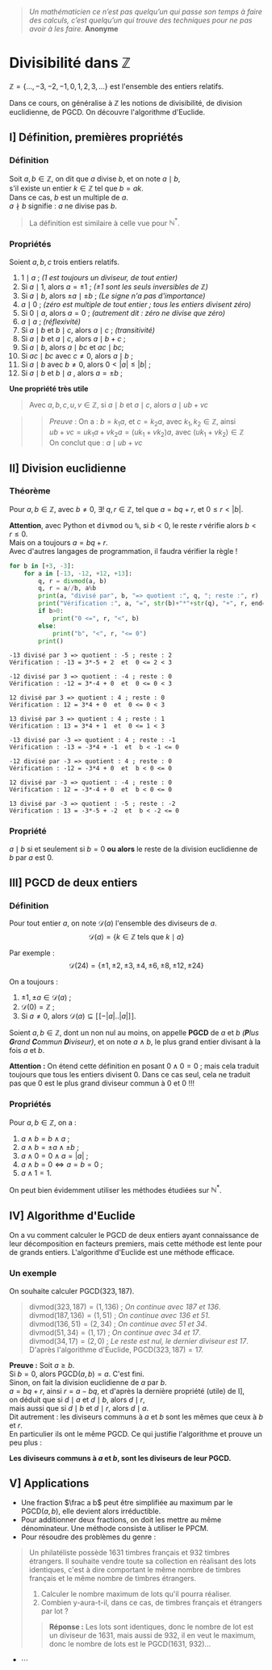 > _Un mathématicien ce n’est pas quelqu’un qui passe son temps à faire des calculs, c’est quelqu’un qui trouve des techniques pour ne pas avoir à les faire._
> **Anonyme**

# Divisibilité dans $\mathbb{Z}$

$\mathbb{Z} = \{\dots,-3, -2, -1, 0, 1, 2, 3,\dots \}$ est l'ensemble des entiers relatifs.

Dans ce cours, on généralise à $\mathbb{Z}$ les notions de divisibilité, de division euclidienne, de $\textrm{PGCD}$. On découvre l'algorithme d'Euclide.

## I] Définition, premières propriétés

### Définition
Soit $a, b \in \mathbb{Z}$, on dit que $a$ divise $b$, et on note $a\mid b$,  
s'il existe un entier $k \in \mathbb{Z}$ tel que $b=ak$.  
Dans ce cas, $b$ est un multiple de $a$.  
$a\nmid b$ signifie : $a$ ne divise pas $b$.

> La définition est similaire à celle vue pour $\mathbb N^*$.

### Propriétés
Soient $a,b,c$ trois entiers relatifs.
1. $1\mid a$ ; _($1$ est toujours un diviseur, de tout entier)_
2. Si $a\mid 1$, alors $a=\pm 1$ ; _($\pm1$ sont les seuls inversibles de $\mathbb{Z}$)_
3. Si $a\mid b$, alors $\pm a\mid \pm b$ ; _(Le signe n'a pas d'importance)_
4.  $a\mid 0$ ; _(zéro est multiple de tout entier ; tous les entiers divisent zéro)_
5.  Si $0\mid a$, alors $a=0$ ; _(autrement dit : zéro ne divise que zéro)_
6. $a\mid a$ ; _(réflexivité)_
7. Si $a\mid b$ et $b\mid c$, alors $a\mid c$ ; _(transitivité)_
8. Si $a\mid b$ et $a\mid c$, alors $a\mid b+c$ ; 
9. Si $a\mid b$, alors $a\mid bc$ et $ac\mid bc$;
10. Si  $ac\mid bc$ avec $c\neq 0$, alors $a\mid b$ ;
11. Si  $a\mid b$ avec $b\neq 0$, alors $0<|a| \leqslant |b|$ ;
12. Si  $a\mid b$ et $b\mid a$ , alors $a=\pm b$ ;

**Une propriété très utile**
> Avec $a, b, c, u, v \in \mathbb{Z}$,
>  si $a\mid b$ et $a\mid c$, alors $a\mid ub+vc$

> > *Preuve* : On a : $b = k_1 a$, et $c = k_2 a$, avec $k_1, k_2 \in \mathbb{Z}$, ainsi  
> > $ub+vc = uk_1 a + vk_2 a = (uk_1 + vk_2) a$,  avec $(uk_1 + vk_2) \in \mathbb{Z}$  
> > On conclut que : $a\mid ub+vc$

## II] Division euclidienne
### Théorème
Pour $a,b \in \mathbb{Z}$, avec $b\neq 0$, $\exists! \;q,r \in \mathbb{Z}$, tel que $a=bq+r$, et $0\leqslant r<|b|$.

**Attention**, avec Python et <kbd>divmod</kbd> ou <kbd>%</kbd>, si $b<0$, le reste $r$ vérifie alors $b<r\leqslant 0$.  
Mais on a toujours $a=bq+r$.  
Avec d'autres langages de programmation, il faudra vérifier la règle !


```python
for b in [+3, -3]:
    for a in [-13, -12, +12, +13]:
        q, r = divmod(a, b)
        q, r = a//b, a%b
        print(a, "divisé par", b, "=> quotient :", q, "; reste :", r)
        print("Vérification :", a, "=", str(b)+"*"+str(q), "+", r, end="  et  ")
        if b>0:
            print("0 <=", r, "<", b)
        else:
            print("b", "<", r, "<= 0")
        print()
```

    -13 divisé par 3 => quotient : -5 ; reste : 2
    Vérification : -13 = 3*-5 + 2  et  0 <= 2 < 3
    
    -12 divisé par 3 => quotient : -4 ; reste : 0
    Vérification : -12 = 3*-4 + 0  et  0 <= 0 < 3
    
    12 divisé par 3 => quotient : 4 ; reste : 0
    Vérification : 12 = 3*4 + 0  et  0 <= 0 < 3
    
    13 divisé par 3 => quotient : 4 ; reste : 1
    Vérification : 13 = 3*4 + 1  et  0 <= 1 < 3
    
    -13 divisé par -3 => quotient : 4 ; reste : -1
    Vérification : -13 = -3*4 + -1  et  b < -1 <= 0
    
    -12 divisé par -3 => quotient : 4 ; reste : 0
    Vérification : -12 = -3*4 + 0  et  b < 0 <= 0
    
    12 divisé par -3 => quotient : -4 ; reste : 0
    Vérification : 12 = -3*-4 + 0  et  b < 0 <= 0
    
    13 divisé par -3 => quotient : -5 ; reste : -2
    Vérification : 13 = -3*-5 + -2  et  b < -2 <= 0
    


### Propriété
$a \mid b$ si et seulement si $b=0$  **ou alors** le reste de la division euclidienne de $b$ par $a$ est $0$.


## III] PGCD de deux entiers
### Définition
Pour tout entier $a$, on note $\mathcal{D}(a)$ l'ensemble des diviseurs de $a$.
$$\mathcal{D}(a) =  \{k \in\mathbb{Z} \text{ tels que } k\mid a\}$$

Par exemple :
$$\mathcal{D}(24) =  \{\pm1,\pm2,\pm3,\pm4,\pm6,\pm8,\pm12,\pm24\}$$

On a toujours :
1. $\pm1, \pm a \in \mathcal{D}(a)$ ;
2. $\mathcal{D}(0) = \mathbb{Z}$ ;
3. Si $a\neq 0$, alors $\mathcal{D}(a) \subseteq [\![-|a|..|a|]\!]$.

Soient $a, b \in \mathbb{Z}$, dont un non nul au moins, on appelle **PGCD** de $a$ et $b$ _(**P**lus **G**rand **C**ommun **D**iviseur)_, et on note $a \land b$, le plus grand entier divisant à la fois $a$ et $b$.

**Attention :** On étend cette définition en posant $0 \land 0 = 0$ ; mais cela traduit toujours que tous les entiers divisent $0$. Dans ce cas seul, cela ne traduit pas que $0$ est le plus grand diviseur commun à $0$ et $0$ !!!

### Propriétés
Pour $a, b \in \mathbb{Z}$, on a :
1. $a\land b = b\land a$ ;
2. $a\land b = \pm a\land \pm b$ ;
3. $a\land 0 = 0\land a = |a|$ ;
4. $a\land b = 0 \iff a=b=0$ ;
5. $a\land 1 = 1$.

On peut bien évidemment utiliser les méthodes étudiées sur $\mathbb{N}^*$.


## IV] Algorithme d'Euclide
On a vu comment calculer le PGCD de deux entiers ayant connaissance de leur décomposition en facteurs premiers, mais cette méthode est lente pour de grands entiers. L'algorithme d'Euclide est une méthode efficace.

### Un exemple
On souhaite calculer $\text{PGCD}(323, 187)$.
> $\text{divmod}(323, 187) = (1, 136)$ ; _On continue avec $187$ et $136$_.  
> $\text{divmod}(187, 136) = (1, 51)$ ; _On continue avec $136$ et $51$_.  
> $\text{divmod}(136, 51) = (2, 34)$ ; _On continue avec $51$ et $34$_.  
> $\text{divmod}(51, 34) = (1, 17)$ ; _On continue avec $34$ et $17$_.  
> $\text{divmod}(34, 17) = (2, 0)$ ; _Le reste est nul, le dernier diviseur est $17$_.  
> D'après l'algorithme d'Euclide, $\text{PGCD}(323, 187) = 17$.


**Preuve :** Soit $a\geqslant b$.  
Si $b=0$, alors $\text{PGCD}(a, b) = a$. C'est fini.  
Sinon, on fait la division euclidienne de $a$ par $b$.  
$a = bq+r$, ainsi $r = a-bq$, et d'après la dernière propriété (utile) de I],  
on déduit que si $d \mid a$ et $d \mid b$, alors $d \mid r$,   
mais aussi que si $d \mid b$ et $d \mid r$, alors $d \mid a$.   
Dit autrement : les diviseurs communs à $a$ et $b$ sont les mêmes que ceux à $b$ et $r$.  
En particulier ils ont le même PGCD. Ce qui justifie l'algorithme et prouve un peu plus :

**Les diviseurs communs à $a$ et $b$, sont les diviseurs de leur PGCD.**


## V] Applications
* Une fraction $\frac a b$ peut être simplifiée au maximum par le $\text{PGCD}(a, b)$, elle devient alors irréductible.
* Pour additionner deux fractions, on doit les mettre au même dénominateur. Une méthode consiste à utiliser le PPCM. 
* Pour résoudre des problèmes du genre :
> Un philatéliste possède 1631 timbres français et 932 timbres étrangers. Il souhaite vendre toute sa collection en réalisant des lots identiques, c'est à dire comportant le même nombre de timbres français et le même nombre de timbres étrangers.
> 1. Calculer le nombre maximum de lots qu'il pourra réaliser.
> 2. Combien y-aura-t-il, dans ce cas, de timbres français et étrangers par lot ? 
> > **Réponse :** Les lots sont identiques, donc le nombre de lot est un diviseur de 1631, mais aussi de 932, il en veut le maximum, donc le nombre de lots est le PGCD(1631, 932)... 
* $\cdots$

